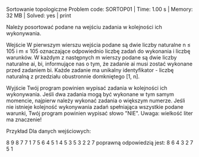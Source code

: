 Sortowanie topologiczne
Problem code: SORTOP01 | Time: 1.00 s | Memory: 32 MB | Solved: yes | print

Należy posortować podane na wejściu zadania w kolejności ich wykonywania.

Wejście
W pierwszym wierszu wejścia podane są dwie liczby naturalne n ≤ 105 i m ≤ 105 oznaczające odpowiednio liczbę zadań do wykonania i liczbę warunków. W każdym z następnych m wierszy podane są dwie liczby naturalne ai, bi, informujące nas o tym, że zadanie ai musi zostać wykonane przed zadaniem bi. Każde zadanie ma unikalny identyfikator - liczbę naturalną z przedziału obustronnie domkniętego [1, n].

Wyjście
Twój program powinien wypisać zadania w kolejności ich wykonywania. Jeśli dwa zadania mogą być wykonane w tym samym momencie, najpierw należy wykonać zadania o większym numerze. Jeśli nie istnieje kolejność wykonywania zadań spełniająca wszystkie podane warunki, Twój program powinien wypisać słowo "NIE". Uwaga: wielkość liter ma znaczenie!

Przykład
Dla danych wejściowych:

8 9
8 7
7 1
7 5
6 4
5 1
4 5
3 5
3 2
2 7
poprawną odpowiedzią jest:
8 6 4 3 2 7 5 1
